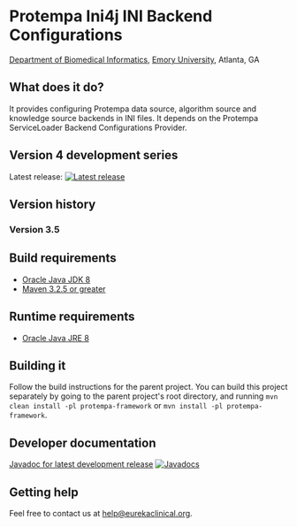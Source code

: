 # Protempa Ini4j INI Backend Configurations
[Department of Biomedical Informatics](http://bmi.emory.edu), [Emory University](http://www.emory.edu), Atlanta, GA

## What does it do?
It provides configuring Protempa data source, algorithm source and knowledge source backends in INI files. It depends on the Protempa ServiceLoader Backend Configurations Provider.

## Version 4 development series
Latest release: [![Latest release](https://maven-badges.herokuapp.com/maven-central/org.eurekaclinical/protempa-bconfigs-ini4j-ini/badge.svg)](https://maven-badges.herokuapp.com/maven-central/org.eurekaclinical/protempa-bconfigs-ini4j-ini)

## Version history
### Version 3.5

## Build requirements
* [Oracle Java JDK 8](http://www.oracle.com/technetwork/java/javase/overview/index.html)
* [Maven 3.2.5 or greater](https://maven.apache.org)

## Runtime requirements
* [Oracle Java JRE 8](http://www.oracle.com/technetwork/java/javase/overview/index.html)

## Building it
Follow the build instructions for the parent project. You can build this project separately by going to the parent project's root directory, and running `mvn clean install -pl protempa-framework` or `mvn install -pl protempa-framework`.

## Developer documentation
[Javadoc for latest development release](http://javadoc.io/doc/org.eurekaclinical/protempa-bconfigs-ini4j-ini) [![Javadocs](http://javadoc.io/badge/org.eurekaclinical/protempa-bconfigs-ini4j-ini.svg)](http://javadoc.io/doc/org.eurekaclinical/protempa-bconfigs-ini4j-ini)

## Getting help
Feel free to contact us at help@eurekaclinical.org.
